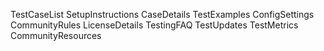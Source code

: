 TestCaseList
SetupInstructions
CaseDetails
TestExamples
ConfigSettings
CommunityRules
LicenseDetails
TestingFAQ
TestUpdates
TestMetrics
CommunityResources

